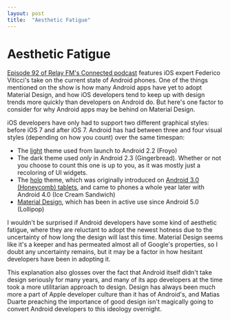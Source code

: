 ```yaml
---
layout: post
title:  "Aesthetic Fatigue"
---
```


# Aesthetic Fatigue

[Episode 92 of Relay FM's Connected podcast][e92] features iOS expert Federico Viticci's take on the current state of Android phones. One of the things mentioned on the show is how many Android apps have yet to adopt Material Design, and how iOS developers tend to keep up with design trends more quickly than developers on Android do. But here's one factor to consider for why Android apps may be behind on Material Design.

iOS developers have only had to support two different graphical styles: before iOS 7 and after iOS 7. Android has had between three and four visual styles (depending on how you count) over the same timespan:

* The [light][old] theme used from launch to Android 2.2 (Froyo)
* The dark theme used *only* in Android 2.3 (Gingerbread). Whether or not you choose to count this one is up to you, as it was mostly just a recoloring of UI widgets.
* The [holo][holo] theme, which was originally introduced on [Android 3.0 (Honeycomb) tablets][holot], and came to phones a whole year later with Android 4.0 (Ice Cream Sandwich)
* [Material Design][mat], which has been in active use since Android 5.0 (Lollipop)

I wouldn't be surprised if Android developers have some kind of aesthetic fatigue, where they are reluctant to adopt the newest hotness due to the uncertainty of how long the design will last this time. Material Design seems like it's a keeper and has permeated almost all of Google's properties, so I doubt any uncertainty remains, but it may be a factor in how hesitant developers have been in adopting it.

This explanation also glosses over the fact that Android itself didn't take design seriously for many years, and many of its app developers at the time took a more utilitarian approach to design. Design has always been much more a part of Apple developer culture than it has of Android's, and Matias Duarte preaching the importance of good design isn't magically going to convert Android developers to this ideology overnight.

[e92]: https://www.relay.fm/connected/92 
[old]: https://upload.wikimedia.org/wikipedia/en/c/c9/Android_1.6_on_the_Android_SDK.png 
[old2]: https://upload.wikimedia.org/wikipedia/commons/3/3d/Android_screenshot.png
[holo]: https://upload.wikimedia.org/wikipedia/commons/e/e7/Android_4.0.png  
[holot]: https://upload.wikimedia.org/wikipedia/commons/0/0c/Android3.0.png
[mat]: https://upload.wikimedia.org/wikipedia/commons/1/1b/Android_5.0-en.png
